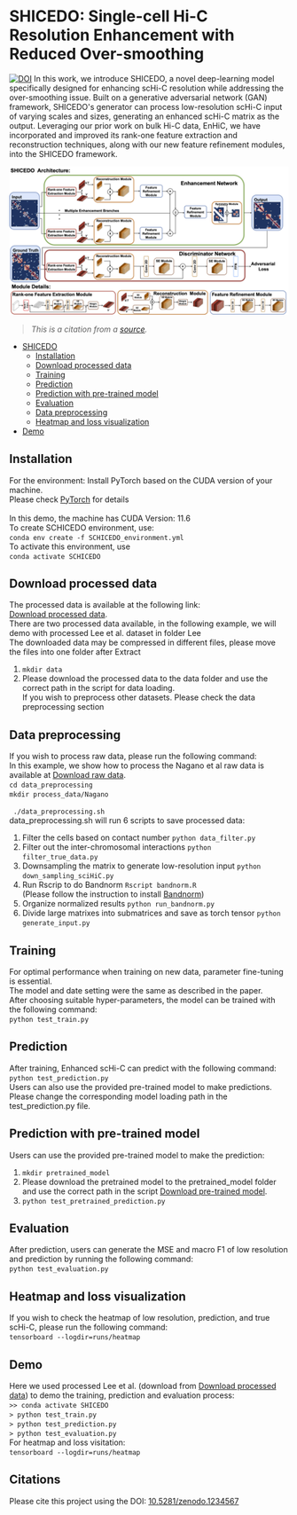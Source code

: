 # SHICEDO: Single-cell Hi-C Resolution Enhancement with Reduced Over-smoothing
[![DOI](https://zenodo.org/badge/DOI/10.5281/zenodo.1234567.svg)](https://doi.org/10.5281/zenodo.1234567)
In this work, we introduce SHICEDO, a novel deep-learning model specifically designed for enhancing scHi-C resolution while addressing the over-smoothing issue. Built on a generative adversarial network (GAN) framework, SHICEDO's generator can process low-resolution scHi-C input of varying scales and sizes, generating an enhanced scHi-C matrix as the output. Leveraging our prior work on bulk Hi-C data, EnHiC, we have incorporated and improved its rank-one feature extraction and reconstruction techniques, along with our new feature refinement modules, into the SHICEDO framework.

![Model_Overview](figure/Model_figure.png)
> *This is a citation from a [source](https://www.example.com).*
- [SHICEDO](#SHICEDO:-Single-cell-Hi-C-Resolution-Enhancement-with-Reduced-Over-smoothing)
  - [Installation](#Installation)
  - [Download processed data](#Download-processed-data)
  - [Training](#Training)
  - [Prediction](#Prediction)
  - [Prediction with pre-trained model](#Prediction-with-pre-trained-model)
  - [Evaluation](#Evaluation)
  - [Data preprocessing](#Data-preprocessing)
  - [Heatmap and loss visualization](#Heatmap-and-loss-visualization)
- [Demo](#Demo)
## Installation
For the environment: Install PyTorch based on the CUDA version of your machine. <br>
Please check [PyTorch](https://pytorch.org/get-started/previous-versions/) for details<br>
<br>
In this demo, the machine has CUDA Version: 11.6<br>
To create SCHICEDO environment, use: <br>
`conda env create -f SCHICEDO_environment.yml` <br>
To activate this environment, use<br>
`conda activate SCHICEDO`
## Download processed data
The processed data is available at the following link:<br>
[Download processed data](https://drive.google.com/drive/folders/1EgkzPoNG-s_pi3SKOFG_YFslpIar_Bht?usp=sharing).<br>
There are two processed data available, in the following example, we will demo with processed Lee et al. dataset in folder Lee <br>
The downloaded data may be compressed in different files, please move the files into one folder after Extract <br>
1. `mkdir data`<br>
2. Please download the processed data to the data folder and use the correct path in the script for data loading.<br>
If you wish to preprocess other datasets. Please check the data preprocessing section

## Data preprocessing
If you wish to process raw data, please run the following command:<br> 
In this example, we show how to process the Nagano et al raw data is available at [Download raw data](https://drive.google.com/drive/folders/1UihcMw9DNR35Wps6FKVw-5EbiR7Tw55u?usp=sharing).<br>
`cd data_preprocessing`<br>
`mkdir process_data/Nagano`

` ./data_preprocessing.sh` <br>
data_preprocessing.sh will run 6 scripts to save processed data: <br>
1. Filter the cells based on contact number `python data_filter.py`<br>
2. Filter out the inter-chromosomal interactions `python filter_true_data.py`<br>
3. Downsampling the matrix to generate low-resolution input `python down_sampling_sciHiC.py`<br>
4. Run Rscrip to do Bandnorm `Rscript bandnorm.R`<br>
   (Please follow the instruction to install [Bandnorm](https://sshen82.github.io/BandNorm/index.html))<br>
5. Organize normalized results `python run_bandnorm.py`<br>
6. Divide large matrixes into submatrices and save as torch tensor `python generate_input.py`<br>

## Training
For optimal performance when training on new data, parameter fine-tuning is essential.<br>
The model and date setting were the same as described in the paper.  <br>
After choosing suitable hyper-parameters, the model can be trained with the following command: <br>
`python test_train.py` <br>

## Prediction
After training, Enhanced scHi-C can predict with the following command:<br>
`python test_prediction.py` <br>
Users can also use the provided pre-trained model to make predictions. <br>
Please change the corresponding model loading path in the test_prediction.py file.<br>

## Prediction with pre-trained model
Users can use the provided pre-trained model to make the prediction:<br>
1. `mkdir pretrained_model`<br>
2. Please download the pretrained model to the pretrained_model folder and use the correct path in the script [Download pre-trained model](https://drive.google.com/drive/folders/1URpt1Ro1MZhUh-ECdEQFLx0iunlA7K7B?usp=sharing).<br>
3. `python test_pretrained_prediction.py`<br>

## Evaluation
After prediction, users can generate the MSE and macro F1 of low resolution and prediction by running the following command:<br>
`python test_evaluation.py` 

## Heatmap and loss visualization   
If you wish to check the heatmap of low resolution, prediction, and true scHi-C, please run the following command:<br>
`tensorboard --logdir=runs/heatmap` <br>

## Demo
Here we used processed Lee et al. (download from [Download processed data](https://drive.google.com/drive/folders/1EgkzPoNG-s_pi3SKOFG_YFslpIar_Bht?usp=sharing)) to demo the training, prediction and evaluation process:<br>
`>> conda activate SHICEDO` <br>
`> python test_train.py`<br>
`> python test_prediction.py`<br>
`> python test_evaluation.py`<br>
For heatmap and loss visitation: <br>
`tensorboard --logdir=runs/heatmap` 

## Citations
Please cite this project using the DOI: [10.5281/zenodo.1234567](https://doi.org/10.5281/zenodo.1234567)
